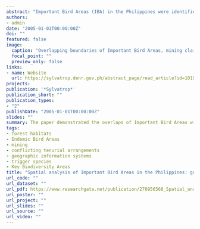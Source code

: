 ```yaml
---
abstract: "Important Bird Areas (IBA) in the Philippines were identified using a set of international criteria to determine globally important priority areas for biodiversity conservation. The IBA boundaries were delineated using data on trigger bird species distribution coupled with available land cover data. Present conservation work has been guided using the IBAs as a directory of key conservation sites. But how relevant and accurate are the IBA boundaries, considering that less than 50% of Philippine IBAs are completely known ornithologically, and that the original IBA delineation relied on historical records of trigger bird species? The mapping of IBAs illustrated that the original IBA delineation was not well related to forest extents and that 46% of the country's forest habitats lay beyond IBA boundaries. Forests remained extensive within large Endemic Bird Areas (EBA) but smaller EBAs like Mindoro and Negros Panay had 8% and 5% forests left, respectively. Mining areas were heavily in conflict with IBAs wherein 21% of forests in IBAs were similarly under mining applications. The implications of the gaps in existing IBA boundaries were discussed in light of aggressive promotion of mining and how conservation work and policy agenda in the country could be affected. Challenges and threats in conserving the IBAs at the local and national levels were identified by examining overlaps with mining claims and conflicting tenurial instruments. The revision of original IBA boundaries should be implemented to conform better to forest boundaries, which may form the bases of protected area boundaries. Parameters on delineating IBAs should be developed using updated forest cover information, which can further improve the results of this IBA analysis. The IBA concept should also be applied to Key Biodiversity Areas with the inclusion of data on non-avian taxonomic groups."
authors:
- admin
date: "2005-01-01T00:00:00Z"
doi: ""
featured: false
image:
  caption: "Overlapping boundaries of Important Bird Areas, mining claims, and forest cover within Endemic Bird Areas."
  focal_point: ""
  preview_only: false
links:
- name: Website
  url: https://sylvatrop.denr.gov.ph/abstract_page/read_article?id=1019
projects:
publication: '*Sylvatrop*'
publication_short: ""
publication_types:
- "2"
publishDate: "2005-01-01T00:00:00Z"
slides: ""
summary: The paper demonstrated the overlaps of Important Bird Areas with various land use instruments, and discussed how conservation policy could be affected by competing land uses. 
tags:
- forest habitats
- Endemic Bird Areas
- mining
- conflicting tenurial arrangements
- geographic information systems
- trigger species
- Key Biodiversity Areas
title: "Spatial analysis of Important Bird Areas in the Philippines: gaps and recommendations"
url_code: ""
url_dataset: ""
url_pdf: https://www.researchgate.net/publication/270956568_Spatial_analysis_of_Important_Bird_Area_boundaries_in_the_Philippines_gaps_and_recommendations
url_poster: ""
url_project: ""
url_slides: ""
url_source: ""
url_video: ""
---
```

